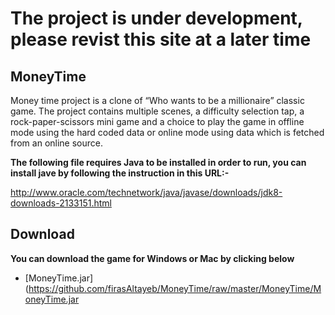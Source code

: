 # The project is under development, please revist this site at a later time

##  MoneyTime
Money time project is a clone of “Who wants to be a millionaire” classic game. The project contains multiple scenes, a difficulty selection tap, a rock-paper-scissors mini game and a choice to play the game in offline mode using the hard coded data or online mode using data which is fetched from an online source.


**The following file requires Java to be installed in order to run, you can install jave by following the instruction 
  in this URL:-**

http://www.oracle.com/technetwork/java/javase/downloads/jdk8-downloads-2133151.html

 ## Download
**You can download the game for Windows or Mac by clicking below**
 - [MoneyTime.jar](https://github.com/firasAltayeb/MoneyTime/raw/master/MoneyTime/MoneyTime.jar
 



 


